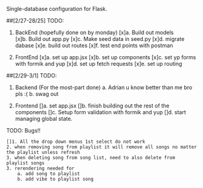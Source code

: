 Single-database configuration for Flask.

##[2/27-28/25]
TODO:
1. BackEnd (hopefully done on by monday) 
    [x]a. Build out models  
    [x]b. Build out app.py 
    [x]c. Make seed data in seed.py 
    [x]d. migrate dabase 
    [x]e. build out routes
    [x]f. test end points with postman

2. FrontEnd 
    [x]a. set up app.jsx
    [x]b. set up components
    [x]c. set yp forms with formik and yup
    [x]d. set up fetch requests
    [x]e. set up routing 


##[2/29-3/1]
TODO:
1. Backend (For the most-part done)
    a. Adrian u know better than me bro pls :(
    b. swag out 


2. Frontend
    []a. set app.jsx
    []b. finish building out the rest of the components 
    []c. Setup form validation with formik and yup
    []d. start managing global state. 


TODO:
Bugs!!

    []1. All the drop down menus 1st select do not work
    2. when removing song from playlist it will remove all songs no matter the playlist unless refresh
    3. when deleting song from song list, need to also delete from playlist songs
    3. rerendering needed for
        a. add song to playlist
        b. add vibe to playlist song
        